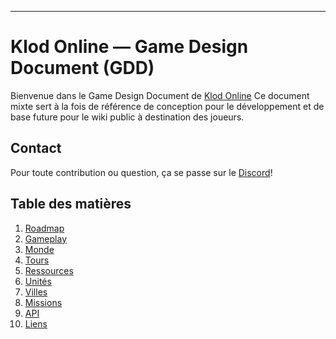 ______
# Klod Online — Game Design Document (GDD)

Bienvenue dans le Game Design Document de [Klod Online](https://www.klod-online.com)
Ce document mixte sert à la fois de référence de conception pour le développement et de base future pour le wiki public à destination des joueurs.
## Contact
Pour toute contribution ou question, ça se passe sur le [Discord](https://discord.gg/UcyS3enr)!
## Table des matières
1. [Roadmap](Roadmap.md)
2. [Gameplay](Gameplay.md)
3. [Monde](Monde.md)
4. [Tours](Tours.md)
5. [Ressources](Ressources.md)
6. [Unités](Unités.md)
7. [Villes](Villes.md)
8. [Missions](Missions.md)
9. [API](API.md)
10. [Liens](Liens.md)
